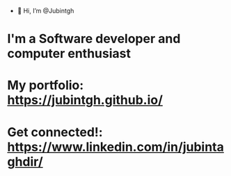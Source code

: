 - 👋 Hi, I’m @Jubintgh
# I'm a Software developer and computer enthusiast
# My portfolio: https://jubintgh.github.io/
# Get connected!: https://www.linkedin.com/in/jubintaghdir/
<!-- <p>&nbsp;<img align="center" src="https://github-readme-stats.vercel.app/api?username=jubintgh&show_icons=true&locale=en" alt="jubintgh" /></p> -->
<!-- ![Anurag's GitHub stats](https://github-readme-stats.vercel.app/api?username=jubintgh&theme=tokyonight&show_icons=true) -->

<!---
Jubintgh/Jubintgh is a ✨ special ✨ repository because its `README.md` (this file) appears on your GitHub profile.
You can click the Preview link to take a look at your changes.
--->

